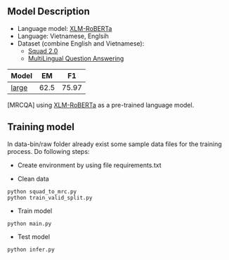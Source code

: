 ## Model Description

- Language model: [XLM-RoBERTa](https://huggingface.co/transformers/model_doc/xlmroberta.html)
- Language: Vietnamese, Englsih
- Dataset (combine English and Vietnamese):
  - [Squad 2.0](https://rajpurkar.github.io/SQuAD-explorer/) 
  - [MultiLingual Question Answering](https://github.com/facebookresearch/MLQA)
  
| Model  | EM | F1 |
| ------------- | ------------- | ------------- |
| [large](https://huggingface.co/xlm-roberta-large)  | 62.5  | 75.97  |


[MRCQA] using [XLM-RoBERTa](https://huggingface.co/transformers/model_doc/xlmroberta.html) as a pre-trained language model. 
## Training model
In data-bin/raw folder already exist some sample data files for the training process. Do following steps:

- Create environment by using file requirements.txt

- Clean data

```shell
python squad_to_mrc.py
python train_valid_split.py
```
- Train model

```shell
python main.py
```

- Test model

```shell
python infer.py
```
